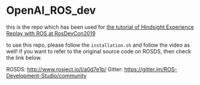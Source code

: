 # OpenAI_ROS_dev

this is the repo which has been used for [the tutorial of Hindsight Experience Replay with ROS at RosDevCon2019](https://www.youtube.com/watch?v=5icZTPmEYNg&feature=youtu.be&t=15069&fbclid=IwAR0ss11Lg38LjjKgukwVxNBCHuB8eLDW2CFxdKEGnwTXe6m6HTrvp2HX3PM)

to use this repo, please follow the `installation.sh` and follow the video as well!
if you want to refer to the original source code on ROSDS, then check the link below.

ROSDS: http://www.rosject.io/l/a0d7e1b/
Gitter: https://gitter.im/ROS-Development-Studio/community
